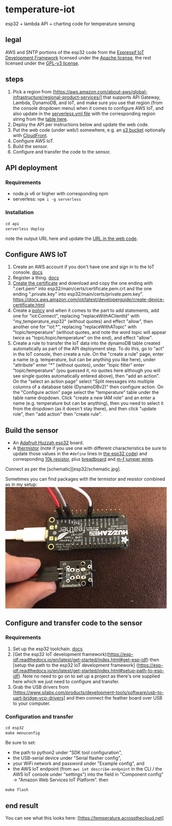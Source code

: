 # temperature-iot
esp32 + lambda API + charting code for temperature sensing

## legal
AWS and SNTP portions of the esp32 code from the [Espressif IoT Development Framework](https://github.com/espressif/esp-idf) licensed under the [Apache license](LICENSE.apache), the rest licensed under the [GPL-v3 license](LICENSE).

## steps
1. Pick a region from [https://aws.amazon.com/about-aws/global-infrastructure/regional-product-services/] that supports API Gateway, Lambda, DynamoDB, and IoT, and make sure you use that region (from the console dropdown menu) when it comes to configure AWS IoT, and also update in the [serverless.yml file](https://github.com/AcrossTheCloud/temperature-iot/blob/master/api/serverless.yml#L24) with the corresponding region string from the [table here](https://docs.aws.amazon.com/AWSEC2/latest/UserGuide/using-regions-availability-zones.html#concepts-available-regions).
2. Deploy the API per instructions below and update the web code.
3. Put the web code (under web/) somewhere, e.g. an [s3 bucket](https://docs.aws.amazon.com/AmazonS3/latest/dev/WebsiteHosting.html) optionally with [CloudFront](https://docs.aws.amazon.com/AmazonCloudFront/latest/DeveloperGuide/MigrateS3ToCloudFront.html).
4. Configure AWS IoT.
5. Build the sensor.
6. Configure and transfer the code to the sensor.

## API deployment
### Requirements
* node.js v6 or higher with corresponding npm
* serverless: `npm i -g serverless`
### Installation
```shell
cd api
serverless deploy
```
note the output URL here and update the [URL in the web code](https://github.com/AcrossTheCloud/temperature-iot/blob/master/web/js/temperature_plot.js#L25).

## Configure AWS IoT
1. Create an AWS account if you don't have one and sign in to the IoT console. [docs](https://docs.aws.amazon.com/iot/latest/developerguide/iot-console-signin.html)
2. Register a thing. [docs](https://docs.aws.amazon.com/iot/latest/developerguide/register-device.html)
3. [Create the certificate](https://docs.aws.amazon.com/iot/latest/developerguide/create-device-certificate.html) and download and copy the one ending with ".cert.pem" into esp32/main/certs/certificate.pem.crt and the one ending ".private.key" into esp32/main/certs/private.pem.key".
https://docs.aws.amazon.com/iot/latest/developerguide/create-device-certificate.html
4. Create a [policy](https://docs.aws.amazon.com/iot/latest/developerguide/create-iot-policy.html) and when it comes to the part to add statements, add one for "iot:Connect", replacing "replaceWithAClientId" with "my_temperature_esp32" (without quotes) and effect "allow", then another one for "iot:\*", replacing "replaceWithATopic" with "topic/temperature" (without quotes, and note the word topic will appear twice as "topic/topic/temperature" on the end), and effect "allow".
5. Create a rule to transfer the IoT data into the dynamoDB table created automatically as part of the API deployment step. To do this, go to "act" in the IoT console, then create a rule. On the "create a rule" page, enter a name (e.g. temperature, but can be anything you like here), under "attribute" enter "\*" (without quotes), under "topic filter" enter "topic/temperature" (you guessed it, no quotes here although you will see single quotes automatically entered above), then "add an action". On the "select an action page" select "Split messages into multiple columns of a database table (DynamoDBv2)" then configure action. On the "Configure action" page select the "temperature" table under the table name dropdown. Click "create a new IAM role" and an enter a name (e.g. temperature but can be anything), then you need to select it from the dropdown (as it doesn't stay there), and then click "update role", then "add action" then "create rule".

## Build the sensor
* An [Adafruit Huzzah esp32](https://core-electronics.com.au/adafruit-huzzah32-esp32-feather-board-pre-soldered.html) board.
* A [thermistor](https://core-electronics.com.au/10k-precision-epoxy-thermistor-3950-ntc.html) (note if you use one with different characteristics be sure to update those values in the `#define` lines in [the esp32 code](esp32/publish_temperature.c)) and corresponding [10k resistor](https://core-electronics.com.au/resistor-10k-ohm-1-4-watt-pth-20-pack-thick-leads.html), plus [breadboard](https://core-electronics.com.au/solderless-breadboard-300-tie-points-zy-60.html) and [m-f jumper wires](https://core-electronics.com.au/jumper-wires-7-8-f-m-high-quality-30-pack.html).

Connect as per the [schematic][esp32/schematic.jpg].

Sometimes you can find packages with the termistor and resistor combined as in my setup:
<br />![Photo of hardware](photo.jpg "Photo of hardware.")

## Configure and transfer code to the sensor
### Requirements
1. Set up the esp32 toolchain. [docs](https://esp-idf.readthedocs.io/en/latest/get-started/index.html#setup-toolchain)
2. [Get the esp32 IoT development framework)(https://esp-idf.readthedocs.io/en/latest/get-started/index.html#get-esp-idf) then [setup the path to the esp32 IoT development framework] (https://esp-idf.readthedocs.io/en/latest/get-started/index.html#setup-path-to-esp-idf). Note no need to go on to set up a project as there's one supplied here which we just need to configure and transfer.
3. Grab the USB drivers from  [https://www.silabs.com/products/development-tools/software/usb-to-uart-bridge-vcp-drivers] and then connect the feather board over USB to your computer.

### Configuration and transfer

```shell
cd esp32
make menuconfig
```
Be sure to set:
* the path to python2 under "SDK tool configuration",
* the USB-serial device under "Serial flasher config",
* your WiFi network and password under "Example config", and
* the AWS IoT endpoint (from `aws iot describe-endpoint` in the CLI / the AWS IoT console under "settings") into the field in "Component config" -> "Amazon Web Services IoT Platform".
then
```
make flash
```

## end result
You can see what this looks here: [https://temperature.acrossthecloud.net]
